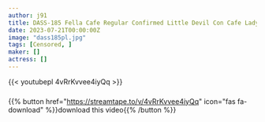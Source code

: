 ```yaml
---
author: j91
title: DASS-185 Fella Cafe Regular Confirmed Little Devil Con Cafe Lady Amiri Saito Who Squeezes With A Vulgar Blowjob
date: 2023-07-21T00:00:00Z
image: "dass185pl.jpg"
tags: [Censored, ]
maker: []
actress: []
---
```



{{< youtubepl 4vRrKvvee4iyQq >}}
###

{{% button href="https://streamtape.to/v/4vRrKvvee4iyQq" icon="fas fa-download" %}}download this video{{% /button %}}
